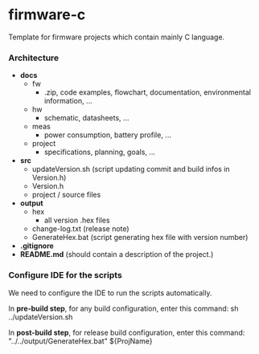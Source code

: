 # firmware-c

Template for firmware projects which contain mainly C language.

### Architecture

- **docs**
  - fw
    - .zip, code examples, flowchart, documentation, environmental information, ...
  - hw
    - schematic, datasheets, ...
  - meas
    - power consumption, battery profile, ...
  - project
    - specifications, planning, goals, ... 
- **src**
  - updateVersion.sh (script updating commit and build infos in Version.h)
  - Version.h
  - project / source files
- **output**
  - hex
    - all version .hex files
  - change-log.txt (release note)
  - GenerateHex.bat (script generating hex file with version number)
- **.gitignore**
- **README.md** (should contain a description of the project.)

### Configure IDE for the scripts

We need to configure the IDE to run the scripts automatically.

In **pre-build step**, for any build configuration, enter this command:	sh ../updateVersion.sh

In **post-build step**, for release build configuration, enter this command:	"../../output/GenerateHex.bat" ${ProjName}